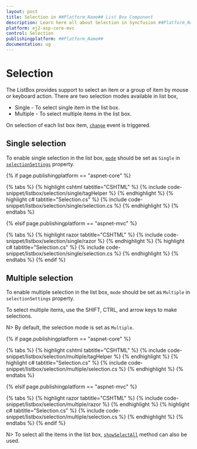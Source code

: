 ```yaml
---
layout: post
title: Selection in ##Platform_Name## List Box Component
description: Learn here all about Selection in Syncfusion ##Platform_Name## List Box component of Syncfusion Essential JS 2 and more.
platform: ej2-asp-core-mvc
control: Selection
publishingplatform: ##Platform_Name##
documentation: ug
---
```



# Selection

The ListBox provides support to select an item or a group of item by mouse or keyboard action. There are two selection modes available in list box,

* Single -  To select single item in the list box.
* Multiple -  To select multiple items in the list box.

On selection of each list box item, [`change`](https://help.syncfusion.com/cr/aspnetcore-js2/Syncfusion.EJ2.DropDowns.ListBox.html#Syncfusion_EJ2_DropDowns_ListBox_Change) event is triggered.

## Single selection

To enable single selection in the list box, [`mode`](https://help.syncfusion.com/cr/cref_files/aspnetcore-js2/Syncfusion.EJ2~Syncfusion.EJ2.DropDowns.ListBoxSelectionSettings~Mode.html) should be set as `Single` in [`selectionSettings`](https://help.syncfusion.com/cr/cref_files/aspnetcore-js2/Syncfusion.EJ2~Syncfusion.EJ2.DropDowns.ListBox~SelectionSettings.html) property.

{% if page.publishingplatform == "aspnet-core" %}

{% tabs %}
{% highlight cshtml tabtitle="CSHTML" %}
{% include code-snippet/listbox/selection/single/tagHelper %}
{% endhighlight %}
{% highlight c# tabtitle="Selection.cs" %}
{% include code-snippet/listbox/selection/single/selection.cs %}
{% endhighlight %}
{% endtabs %}

{% elsif page.publishingplatform == "aspnet-mvc" %}

{% tabs %}
{% highlight razor tabtitle="CSHTML" %}
{% include code-snippet/listbox/selection/single/razor %}
{% endhighlight %}
{% highlight c# tabtitle="Selection.cs" %}
{% include code-snippet/listbox/selection/single/selection.cs %}
{% endhighlight %}
{% endtabs %}
{% endif %}



## Multiple selection

To enable multiple selection in the list box, `mode` should be set as `Multiple` in `selectionSettings` property.

To select multiple items, use the SHIFT, CTRL, and arrow keys to make selections.

N> By default, the selection mode is set as `Multiple`.

{% if page.publishingplatform == "aspnet-core" %}

{% tabs %}
{% highlight cshtml tabtitle="CSHTML" %}
{% include code-snippet/listbox/selection/multiple/tagHelper %}
{% endhighlight %}
{% highlight c# tabtitle="Selection.cs" %}
{% include code-snippet/listbox/selection/multiple/selection.cs %}
{% endhighlight %}
{% endtabs %}

{% elsif page.publishingplatform == "aspnet-mvc" %}

{% tabs %}
{% highlight razor tabtitle="CSHTML" %}
{% include code-snippet/listbox/selection/multiple/razor %}
{% endhighlight %}
{% highlight c# tabtitle="Selection.cs" %}
{% include code-snippet/listbox/selection/multiple/selection.cs %}
{% endhighlight %}
{% endtabs %}
{% endif %}



N> To select all the items in the list box, [`showSelectAll`](https://help.syncfusion.com/cr/cref_files/aspnetcore-js2/Syncfusion.EJ2~Syncfusion.EJ2.DropDowns.ListBoxSelectionSettings~ShowSelectAll.html) method can also be used.